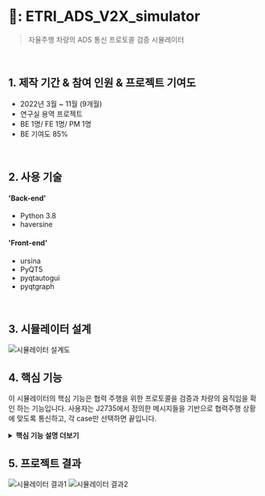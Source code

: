 # 📌: ETRI_ADS_V2X_simulator
> 자율주행 차량의 ADS 통신 프로토콜 검증 시뮬레이터

</br>

## 1. 제작 기간 & 참여 인원 & 프로젝트 기여도
- 2022년 3월 ~ 11월 (9개월)
- 연구실 용역 프로젝트
- BE 1명/ FE 1명/ PM 1명
- BE 기여도 85%

</br>

## 2. 사용 기술
#### 'Back-end'
  - Python 3.8
  - haversine
#### 'Front-end'
  - ursina
  - PyQT5
  - pyqtautogui
  - pyqtgraph

</br>

## 3. 시뮬레이터 설계
![시뮬레이터 설계도](https://github.com/havingforlunch/ETRI_ADS_V2X_simulator/assets/105187310/75ace104-b271-46c7-805b-04da9c5be102)

## 4. 핵심 기능
이 시뮬레이터의 핵심 기능은 협력 주행을 위한 프로토콜을 검증과 차량의 움직임을 확인 하는 기능입니다.
사용자는 J2735에서 정의한 메시지들을 기반으로 협력주행 상황에 맞도록 통신하고, 각 case만 선택하면 끝입니다.

<details>
<summary><b>핵심 기능 설명 더보기</b></summary>
<div markdown="1">
### 4.1 전체 흐름도
![시뮬레이터 흐름도](https://github.com/havingforlunch/ETRI_ADS_V2X_simulator/assets/105187310/e317ad0d-03e8-4334-a621-1858d843a6e4)

### 4.2 차량의 움직임
![차량 움직임 구현](https://github.com/havingforlunch/ETRI_ADS_V2X_simulator/assets/105187310/b71e1c0d-146d-4a78-b17f-13b70e0d0b08)

- **차량 움직임 구현** 🚗
  -  차량은 사전에 받은 주행 기록을 바탕으로 움직입니다.
  -  주행 기록의 위도, 경도 좌표를 해당 시뮬레이터 좌표로 변환합니다.
  -  지정된 차량의 속도를 통해 실시간으로 차량의 이동 거리를 계속하여, 차량의 위치를 찍어줍니다.
  -  차량의 이동 거리가 A와 B 사이라면, A와 B 지점을 직선 상의 A로부터 이동 거리 만큼 떨어진 위치를 차량의 위치로 합니다.
  -  그 다음 이동 거리를 계산했을 때, B 지점까지의 거리를 넘는다면 B와 C 지점 사이로 차량의 위치를 측정합니다.
  -  ⚠️해당 시뮬레이터에서 사용한 차량 주행 기록은 15km/h의 낮은 속도와 0.1초 간격으로 매우 촘촘하게 찍혀있기 때문에, 각 지점의 간격은 매우 좁습니다.

### 4.3 다양한 Case 테스트

- **테스트를 위한 시나리오 구현**
  - 테스트에 맞는 시나리오를 따로 구현하였으며, 시나리오를 선택함과 동시에 차량들의 움직임과 테스트를 위한 통신 프로토콜의 전송이 시작됩니다.
  - 다양한 테스트와 성능 검증을 위해, 시뮬레이션 차량의 2가지 기능이 있습니다. (속도 변환, 위치 고정 등)

</details>
 
## 5. 프로젝트 결과
![시뮬레이터 결과1](https://github.com/havingforlunch/ETRI_ADS_V2X_simulator/assets/105187310/bb9a0306-35ef-49f0-b193-44ce008ad9f4)
![시뮬레이터 결과2](https://github.com/havingforlunch/ETRI_ADS_V2X_simulator/assets/105187310/970bdee8-776c-4414-95f1-544c84026d03)

